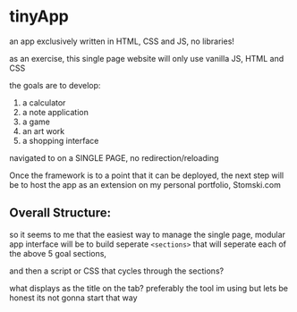 # tinyApp

an app exclusively written in HTML, CSS and JS, no libraries!

as an exercise, this single page website will only use vanilla JS, HTML and CSS

the goals are to develop: 
1. a calculator
2. a note application
3. a game
4. an art work
5. a shopping interface

navigated to on a SINGLE PAGE, no redirection/reloading

Once the framework is to a point that it can be deployed,  the next step will be to host the app as an extension on my personal portfolio, Stomski.com


## Overall Structure:

so it seems to me that the easiest way to manage the single page, modular app interface will be to build seperate `<sections>` that will seperate each of the above 5 goal sections, 

and then a script or CSS that cycles through the sections?

what displays as the title on the tab? preferably the tool im using but lets be honest its not gonna start that way

